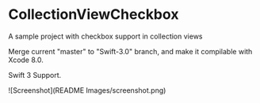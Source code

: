 CollectionViewCheckbox
======================

A sample project with checkbox support in collection views

Merge current "master" to "Swift-3.0" branch, and make it compilable with Xcode 8.0.

Swift 3 Support.

![Screenshot](README Images/screenshot.png)

